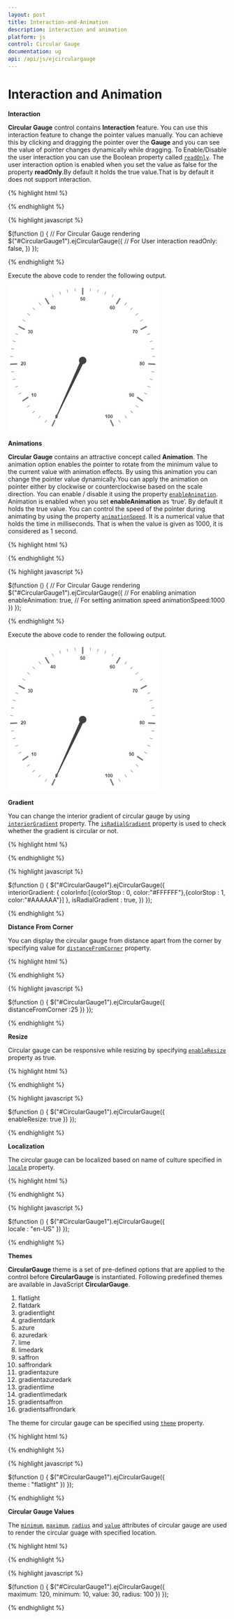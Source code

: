 ```yaml
---
layout: post
title: Interaction-and-Animation
description: interaction and animation
platform: js
control: Circular Gauge
documentation: ug
api: /api/js/ejcirculargauge
---
```


# Interaction and Animation

**Interaction**

**Circular Gauge** control contains **Interaction** feature. You can use this interaction feature to change the pointer values manually. You can achieve this by clicking and dragging the pointer over the **Gauge** and you can see the value of pointer changes dynamically while dragging. To Enable/Disable the user interaction you can use the Boolean property called [`readOnly`](../api/js/ejcirculargauge#members:readonly). The user interaction option is enabled when you set the value as false for the property **readOnly**.By default it holds the true value.That is by default it does not support interaction. 

{% highlight html %}


  <div id="CircularGauge1">  </div>  


{% endhighlight %}

{% highlight javascript %}

$(function () {
        // For Circular Gauge rendering
        $("#CircularGauge1").ejCircularGauge({
            // For User interaction
            readOnly: false,
        })
    });
   
{% endhighlight %}

Execute the above code to render the following output.

![](/js/CircularGauge/Interaction-and-Animation_images/Interaction-and-Animation_img1.png)

**Animations**

**Circular Gauge** contains an attractive concept called **Animation**. The animation option enables the pointer to rotate from the minimum value to the current value with animation effects. By using this animation you can change the pointer value dynamically.You can apply the animation on  pointer either by clockwise or counterclockwise based on the scale direction. You can enable / disable it using the property [`enableAnimation`](../api/js/ejcirculargauge#members:enableanimation). Animation is enabled when you set **enableAnimation** as ‘true’. By default it holds the true value. You can control the speed of the pointer during animating by using the property [`animationSpeed`](../api/js/ejcirculargauge#members:animationspeed). It is a numerical value that holds the time in milliseconds. That is when the value is given as 1000, it is considered as 1 second.

{% highlight html %}

<div id="CircularGauge1"></div>

{% endhighlight %}


{% highlight javascript %}

$(function () {
        // For Circular Gauge rendering
        $("#CircularGauge1").ejCircularGauge({
            // For enabling animation
        enableAnimation: true,
            // For setting animation speed
        animationSpeed:1000
        })
    });

{% endhighlight %}


Execute the above code to render the following output.

![](/js/CircularGauge/Interaction-and-Animation_images/Interaction-and-Animation_img2.png)

**Gradient**

You can change the interior gradient of circular gauge by using [`interiorGradient`](../api/js/ejcirculargauge#members:interiorgradient) property. The [`isRadialGradient`](../api/js/ejcirculargauge#members:isradialgradient) property is used to check whether the gradient is circular or not.  

{% highlight html %}

<div id="CircularGauge1"></div>

{% endhighlight %}


{% highlight javascript %}

$(function () {
        $("#CircularGauge1").ejCircularGauge({          
        interiorGradient: { colorInfo:[{colorStop : 0, color:"#FFFFFF"},{colorStop : 1, color:"#AAAAAA"}] },
        isRadialGradient : true,
        })
    });

{% endhighlight %}

**Distance From Corner**

You can display the circular gauge from distance apart from the corner by specifying value for [`distanceFromCorner`](../api/js/ejcirculargauge#members:distancefromcorner) property. 

{% highlight html %}

<div id="CircularGauge1"></div>

{% endhighlight %}

{% highlight javascript %}

$(function () {
        $("#CircularGauge1").ejCircularGauge({          
        distanceFromCorner :25
        })
    });

{% endhighlight %}

**Resize**

Circular gauge can be responsive while resizing by specifying [`enableResize`](../api/js/ejcirculargauge#members:enableresize) property as true. 

{% highlight html %}

<div id="CircularGauge1"></div>

{% endhighlight %}


{% highlight javascript %}

$(function () {
        $("#CircularGauge1").ejCircularGauge({          
            enableResize: true
        })
    });

{% endhighlight %}

**Localization**

The circular gauge can be localized based on name of culture specified in [`locale`](../api/js/ejcirculargauge#members:locale) property.

{% highlight html %}

<div id="CircularGauge1"></div>

{% endhighlight %}


{% highlight javascript %}

$(function () {
        $("#CircularGauge1").ejCircularGauge({          
           locale : "en-US"
        })
    });

{% endhighlight %}

**Themes**

**CircularGauge** theme is a set of pre-defined options that are applied to the control before **CircularGauge** is instantiated. Following predefined themes are available in JavaScript **CircularGauge**.

1. flatlight
2. flatdark
3. gradientlight 
4. gradientdark 
5. azure                      
6. azuredark               
7. lime 
8. limedark
9. saffron
10. saffrondark
11. gradientazure
12. gradientazuredark
13. gradientlime
14. gradientlimedark
15. gradientsaffron
16. gradientsaffrondark

The theme for circular gauge can be specified using [`theme`](../api/js/ejcirculargauge#members:theme) property.

{% highlight html %}

<div id="CircularGauge1"></div>

{% endhighlight %}

{% highlight javascript %}

$(function () {
        $("#CircularGauge1").ejCircularGauge({          
            theme : "flatlight"
        })
    });

{% endhighlight %}

**Circular Gauge Values**

The [`minimum`](../api/js/ejcirculargauge#members:minimum), [`maximum`](../api/js/ejcirculargauge#members:maximum), [`radius`](../api/js/ejcirculargauge#members:radius) and [`value`](../api/js/ejcirculargauge#members:value) attributes of circular gauge are used to render the circular guage with specified location. 

{% highlight html %}

<div id="CircularGauge1"></div>

{% endhighlight %}

{% highlight javascript %}

$(function () {
        $("#CircularGauge1").ejCircularGauge({            
            maximum: 120,
            minimum: 10,
            value: 30,
            radius: 100
        })
    });

{% endhighlight %}
